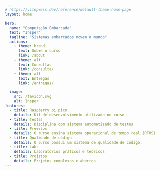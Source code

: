 ```yaml
---
# https://vitepress.dev/reference/default-theme-home-page
layout: home

hero:
  name: "Computação Embarcada" 
  text: "Insper"
  tagline: "Sistemas embarcados movem o mundo"
  actions:
    - theme: brand
      text: Sobre o curso
      link: /about
    - theme: alt
      text: Consultas
      link: /consulta/
    - theme: alt
      text: Entregas
      link: /entregas/

  image:
    src: /favicon.svg
    alt: Insper
features:
  - title: Raspberry pi pico
    details: Kit de desenvolvimento utilizado no curso
  - title: Testes
    details: Disciplina com sistema automatizado de testes
  - title: Freertos
    details: O curso ensina sistema operacional de tempo real (RTOS)
  - title: Qualidade de código
    details: O curso possui um sistema de qualidade de código.
  - title: Labs
    details: Laboratórios práticos e teóricos
  - title: Projetos
    details: Projetos complexos e abertos
---
```


